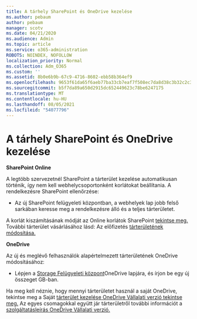 ```yaml
---
title: A tárhely SharePoint és OneDrive kezelése
ms.author: pebaum
author: pebaum
manager: scotv
ms.date: 04/21/2020
ms.audience: Admin
ms.topic: article
ms.service: o365-administration
ROBOTS: NOINDEX, NOFOLLOW
localization_priority: Normal
ms.collection: Adm_O365
ms.custom: ''
ms.assetid: 8b0e6b9b-67c9-4716-8602-ebb58b364ef9
ms.openlocfilehash: 9653f61da65f6aeb77ba33cb7eaf7f508ec7da8d38c3b32c2c30ea519d31ada6
ms.sourcegitcommit: b5f7da89a650d2915dc652449623c78be6247175
ms.translationtype: MT
ms.contentlocale: hu-HU
ms.lasthandoff: 08/05/2021
ms.locfileid: "54077796"
---
```

# <a name="manage-your-sharepoint-or-onedrive-storage"></a>A tárhely SharePoint és OneDrive kezelése

 **SharePoint Online**
  
A legtöbb szervezetnél SharePoint a tárterület kezelése automatikusan történik, így nem kell webhelycsoportonként korlátokat beállítania. A rendelkezésre SharePoint ellenőrzése:
  
- Az új SharePoint felügyeleti központban, a webhelyek lap jobb felső sarkában keresse meg a rendelkezésre álló és a teljes tárterületet.
    
A korlát kiszámításának módját az Online korlátok SharePoint [tekintse meg.](https://go.microsoft.com/fwlink/p/?LinkID=856113) További tárterület vásárlásához lásd: Az előfizetés [tárterületének módosítása.](https://go.microsoft.com/fwlink/?linkid=866428)
  
 **OneDrive**
  
Az új és meglévő felhasználók alapértelmezett tárterületének OneDrive módosításához:
  
- Lépjen a [Storage Felügyeleti központ](https://admin.onedrive.com/?v=StorageSettings)OneDrive lapjára, és írjon be egy új összeget GB-ban.
    
Ha meg kell néznie, hogy mennyi tárterületet használ a saját OneDrive, tekintse meg a Saját [tárterület kezelése OneDrive Vállalati verzió tekintse meg.](https://go.microsoft.com/fwlink/?linkid=866429) Az egyes csomagokkal együtt jár tárterületről további információt a [szolgáltatásleírás OneDrive Vállalati verzió.](https://go.microsoft.com/fwlink/p/?LinkID=826071)
  

